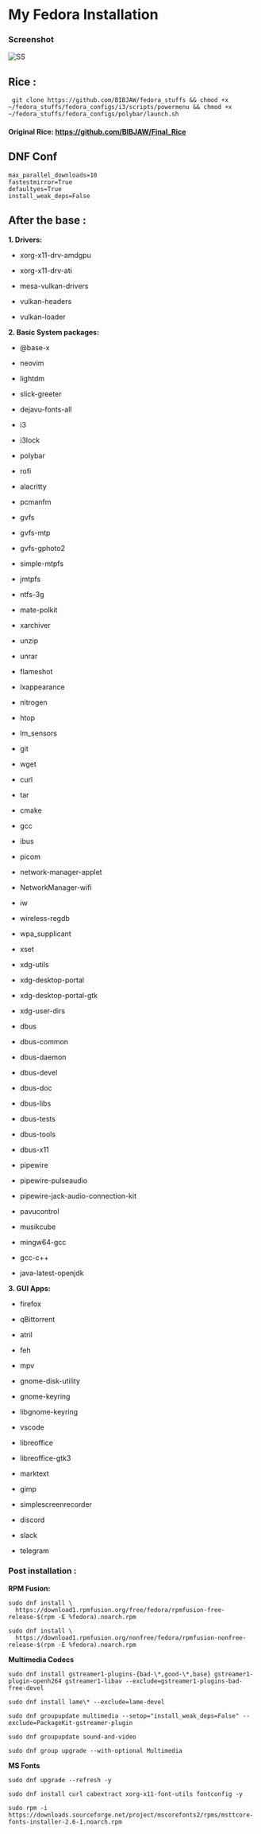 # My Fedora Installation

### Screenshot
![SS](https://github.com/BIBJAW/fedora_stuffs/blob/main/Fedora.png)

## Rice : 
```
 git clone https://github.com/BIBJAW/fedora_stuffs && chmod +x ~/fedora_stuffs/fedora_configs/i3/scripts/powermenu && chmod +x ~/fedora_stuffs/fedora_configs/polybar/launch.sh
 ```
 #### Original Rice: https://github.com/BIBJAW/Final_Rice
## DNF Conf

```
max_parallel_downloads=10
fastestmirror=True
defaultyes=True
install_weak_deps=False
```
## After the base :

**1. Drivers:**

- xorg-x11-drv-amdgpu 

- xorg-x11-drv-ati

- mesa-vulkan-drivers

- vulkan-headers

- vulkan-loader

**2. Basic System packages:**

- @base-x 

- neovim

- lightdm

- slick-greeter

- dejavu-fonts-all

- i3

- i3lock

- polybar 

- rofi

- alacritty

- pcmanfm

- gvfs

- gvfs-mtp

- gvfs-gphoto2

- simple-mtpfs

- jmtpfs 

- ntfs-3g

- mate-polkit 

- xarchiver 

- unzip

- unrar

- flameshot

- lxappearance

- nitrogen

- htop

- lm_sensors

- git 

- wget 

- curl

- tar

- cmake 

- gcc

- ibus

- picom

- network-manager-applet

- NetworkManager-wifi

- iw

- wireless-regdb

- wpa_supplicant

- xset

- xdg-utils

- xdg-desktop-portal 

- xdg-desktop-portal-gtk

- xdg-user-dirs

- dbus

- dbus-common

- dbus-daemon

- dbus-devel

- dbus-doc

- dbus-libs

- dbus-tests

- dbus-tools

- dbus-x11

- pipewire

- pipewire-pulseaudio

- pipewire-jack-audio-connection-kit

- pavucontrol

- musikcube

- mingw64-gcc

- gcc-c++

- java-latest-openjdk

**3. GUI Apps:**

- firefox

- qBittorrent

- atril

- feh

- mpv


- gnome-disk-utility

- gnome-keyring

- libgnome-keyring

- vscode

- libreoffice

- libreoffice-gtk3

- marktext

- gimp

- simplescreenrecorder

- discord

- slack

- telegram


### Post installation :
**RPM Fusion:**
``` 
sudo dnf install \
  https://download1.rpmfusion.org/free/fedora/rpmfusion-free-release-$(rpm -E %fedora).noarch.rpm
  
sudo dnf install \
  https://download1.rpmfusion.org/nonfree/fedora/rpmfusion-nonfree-release-$(rpm -E %fedora).noarch.rpm
  ```
  
  **Multimedia Codecs**
  ```
sudo dnf install gstreamer1-plugins-{bad-\*,good-\*,base} gstreamer1-plugin-openh264 gstreamer1-libav --exclude=gstreamer1-plugins-bad-free-devel

sudo dnf install lame\* --exclude=lame-devel

sudo dnf groupupdate multimedia --setop="install_weak_deps=False" --exclude=PackageKit-gstreamer-plugin

sudo dnf groupupdate sound-and-video

sudo dnf group upgrade --with-optional Multimedia
  
  ```

**MS Fonts**

```
sudo dnf upgrade --refresh -y

sudo dnf install curl cabextract xorg-x11-font-utils fontconfig -y

sudo rpm -i https://downloads.sourceforge.net/project/mscorefonts2/rpms/msttcore-fonts-installer-2.6-1.noarch.rpm
```




























